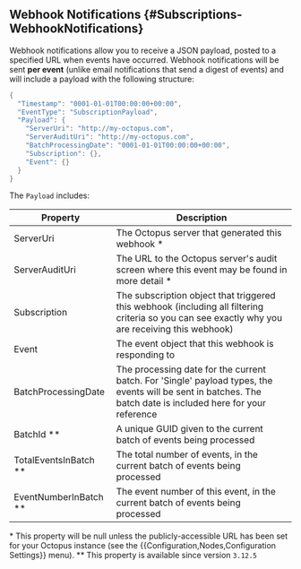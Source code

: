 ## Webhook Notifications {#Subscriptions-WebhookNotifications}

Webhook notifications allow you to receive a JSON payload, posted to a specified URL when events have occurred. Webhook notifications will be sent **per event** (unlike email notifications that send a digest of events) and will include a payload with the following structure:

```powershell
{
  "Timestamp": "0001-01-01T00:00:00+00:00",
  "EventType": "SubscriptionPayload",
  "Payload": {
    "ServerUri": "http://my-octopus.com",
    "ServerAuditUri": "http://my-octopus.com",
    "BatchProcessingDate": "0001-01-01T00:00:00+00:00",
    "Subscription": {},
    "Event": {}
  }
}
```

The `Payload` includes:

| Property         | Description |
| ---------------- | ----------- |
| ServerUri                | The Octopus server that generated this webhook \* |
| ServerAuditUri           | The URL to the Octopus server's audit screen where this event may be found in more detail \* |
| Subscription             | The subscription object that triggered this webhook (including all filtering criteria so you can see exactly why you are receiving this webhook) |
| Event                    | The event object that this webhook is responding to |
| BatchProcessingDate      | The processing date for the current batch. For 'Single' payload types, the events will be sent in batches. The batch date is included here for your reference |
| BatchId \**              | A unique GUID given to the current batch of events being processed | |
| TotalEventsInBatch \**   | The total number of events, in the current batch of events being processed | |
| EventNumberInBatch \**   | The event number of this event, in the current batch of events being processed | Single |

\* This property will be null unless the publicly-accessible URL has been set for your Octopus instance (see the {{Configuration,Nodes,Configuration Settings}} menu).
\** This property is available since version `3.12.5`
